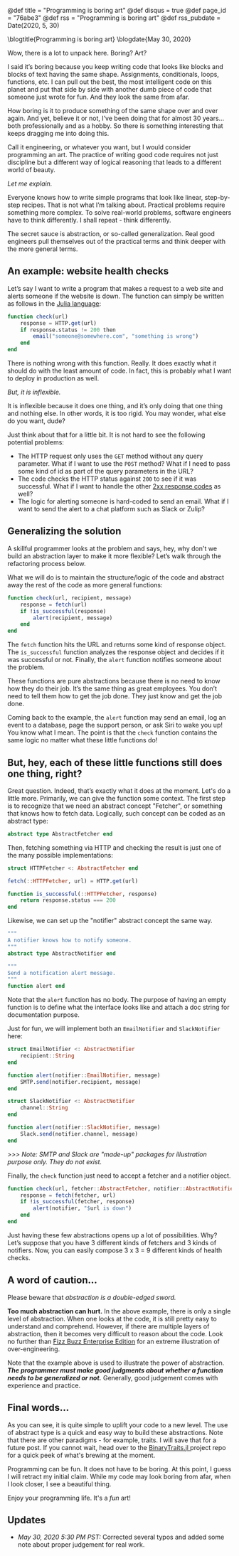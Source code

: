 @def title = "Programming is boring art"
@def disqus = true
@def page_id = "76abe3"
@def rss = "Programming is boring art"
@def rss_pubdate = Date(2020, 5, 30)


\blogtitle{Programming is boring art}
\blogdate{May 30, 2020}


Wow, there is a lot to unpack here.  Boring?  Art?

I said it’s boring because you keep writing code that looks like blocks and blocks of text having the same shape.  Assignments, conditionals, loops, functions, etc.  I can pull out the best, the most intelligent code on this planet and put that side by side with another dumb piece of code that someone just wrote for fun.  And they look the same from afar.  

How boring is it to produce something of the same shape over and over again.  And yet, believe it or not, I’ve been doing that for almost 30 years… both professionally and as a hobby.  So there is something interesting that keeps dragging me into doing this.

Call it engineering, or whatever you want, but I would consider programming an art. The practice of writing good code requires not just discipline but a different way of logical reasoning that leads to a different world of beauty.

_Let me explain._

Everyone knows how to write simple programs that look like linear, step-by-step recipes. That is not what I’m talking about. Practical problems require something more complex. To solve real-world problems, software engineers have to think differently.  I shall repeat - think differently.

The secret sauce is abstraction, or so-called generalization. Real good engineers pull themselves out of the practical terms and think deeper with the more general terms.

## An example: website health checks

Let’s say I want to write a program that makes a request to a web site and alerts someone if the website is down.  The function can simply be written as follows in the [Julia language](https://julialang.org/):

```julia
function check(url)
    response = HTTP.get(url)
    if response.status != 200 then
        email("someone@somewhere.com", "something is wrong")
    end
end
```

There is nothing wrong with this function.  Really.  It does exactly what it should do with the least amount of code.  In fact, this is probably what I want to deploy in production as well.

_But, it is inflexible._

It is inflexible because it does one thing, and it’s only doing that one thing and nothing else.  In other words, it is too rigid.  You may wonder, what else do you want, dude?  

Just think about that for a little bit.  It is not hard to see the following potential problems:
* The HTTP request only uses the `GET` method without any query parameter.  What if I want to use the `POST` method?  What if I need to pass some kind of id as part of the query parameters in the URL?
* The code checks the HTTP status against `200` to see if it was successful. What if I want to handle the other [2xx response codes](https://en.wikipedia.org/wiki/List_of_HTTP_status_codes#2xx_Success) as well?
* The logic for alerting someone is hard-coded to send an email.  What if I want to send the alert to a chat platform such as Slack or Zulip?

## Generalizing the solution

A skillful programmer looks at the problem and says, hey, why don't we build an abstraction layer to make it more flexible? Let’s walk through the refactoring process below.

What we will do is to maintain the structure/logic of the code and abstract away the rest of the code as more general functions:

```julia
function check(url, recipient, message)
    response = fetch(url)
    if !is_successful(response)
        alert(recipient, message)
    end
end
```

The `fetch` function hits the URL and returns some kind of response object.  The `is_successful` function analyzes the response object and decides if it was successful or not.  Finally, the `alert` function notifies someone about the problem.  

These functions are pure abstractions because there is no need to know how they do their job.  It’s the same thing as great employees.  You don’t need to tell them how to get the job done.  They just know and get the job done.

Coming back to the example, the `alert` function may send an email, log an event to a database, page the support person, or ask Siri to wake you up!   You know what I mean. The point is that the `check` function contains the same logic no matter what these little functions do!

## But, hey, each of these little functions still does one thing, right?

Great question.  Indeed, that’s exactly what it does at the moment.  Let's do a little more.  Primarily, we can give the function some context.  The first step is to recognize that we need an abstract concept "Fetcher", or something that knows how to fetch data. Logically, such concept can be coded as an abstract type: 

```julia
abstract type AbstractFetcher end
```

Then, fetching something via HTTP and checking the result is just one of the many possible implementations:

```julia
struct HTTPFetcher <: AbstractFetcher end

fetch(::HTTPFetcher, url) = HTTP.get(url)

function is_successful(::HTTPFetcher, response) 
    return response.status === 200
end
```

Likewise, we can set up the "notifier" abstract concept the same way.  

```julia
"""
A notifier knows how to notify someone.
"""
abstract type AbstractNotifier end

"""
Send a notification alert message.
"""
function alert end
```

Note that the `alert` function has no body.  The purpose of having an empty function 
is to define what the interface looks like and attach a doc string for documentation purpose.

Just for fun, we will implement both an `EmailNotifier` and `SlackNotifier` here:

```julia
struct EmailNotifier <: AbstractNotifier 
    recipient::String
end

function alert(notifier::EmailNotifier, message)
    SMTP.send(notifier.recipient, message)
end

struct SlackNotifier <: AbstractNotifier 
    channel::String
end

function alert(notifier::SlackNotifier, message)
    Slack.send(notifier.channel, message)
end
```

_>>> Note: SMTP and Slack are "made-up" packages for illustration purpose only.
They do not exist._

Finally, the `check` function just need to accept a fetcher and a notifier
object.

```julia
function check(url, fetcher::AbstractFetcher, notifier::AbstractNotifier)
    response = fetch(fetcher, url)
    if !is_successful(fetcher, response)
        alert(notifier, "$url is down")
    end
end
```

Just having these few abstractions opens up a lot of possibilities.  Why?  Let’s suppose that you have 3 different kinds of fetchers and 3 kinds of notifiers.  Now, you can easily compose 3 x 3 = 9 different kinds of health checks.

## A word of caution...
 
Please beware that _abstraction is a double-edged sword._

**Too much abstraction can hurt.**  In the above example, there is only a single level of abstraction.  When one looks at the code, it is still pretty easy to understand and comprehend.  However, if there are multiple layers of abstraction, then it becomes very difficult to reason about the code.  Look no further than [Fizz Buzz Enterprise Edition](https://github.com/EnterpriseQualityCoding/FizzBuzzEnterpriseEdition) for an extreme illustration of over-engineering.

Note that the example above is used to illustrate the power of abstraction. **_The programmer must make good judgments about whether a function needs to be generalized or not._**  Generally, good judgement comes with experience and practice.

## Final words…

As you can see, it is quite simple to uplift your code to a new level. The use of abstract type is a quick and easy way to build these abstractions.  Note that there are other paradigms - for example, traits.  I will save that for a future post.  If you cannot wait, head over to the [BinaryTraits.jl ](https://github.com/tk3369/BinaryTraits.jl) project repo for a quick peek of what's brewing at the moment.

Programming can be fun.  It does not have to be boring.  At this point, I guess I will retract my initial claim.  While my code may look boring from afar, when I look closer, I see a beautiful thing.

Enjoy your programming life.  It's a *fun* art!

## Updates

- *May 30, 2020 5:30 PM PST:*  Corrected several typos and added some note about proper judgement for real work.
